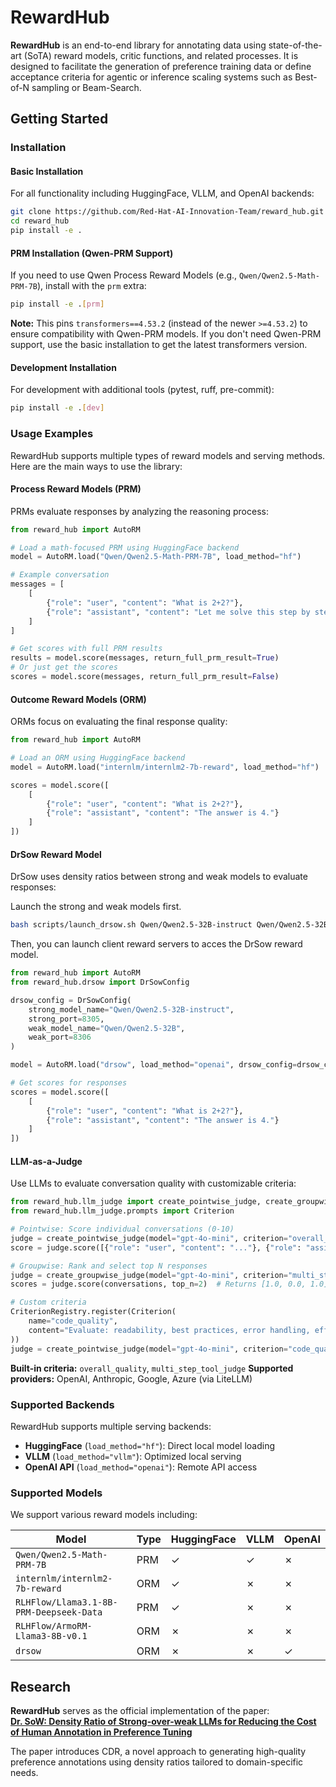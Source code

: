 # RewardHub

**RewardHub** is an end-to-end library for annotating data using state-of-the-art (SoTA) reward models, critic functions, and related processes. It is designed to facilitate the generation of preference training data or define acceptance criteria for agentic or inference scaling systems such as Best-of-N sampling or Beam-Search.


## Getting Started

### Installation

#### Basic Installation
For all functionality including HuggingFace, VLLM, and OpenAI backends:

```bash
git clone https://github.com/Red-Hat-AI-Innovation-Team/reward_hub.git
cd reward_hub
pip install -e .
```

#### PRM Installation (Qwen-PRM Support)
If you need to use Qwen Process Reward Models (e.g., `Qwen/Qwen2.5-Math-PRM-7B`), install with the `prm` extra:

```bash
pip install -e .[prm]
```

**Note:** This pins `transformers==4.53.2` (instead of the newer `>=4.53.2`) to ensure compatibility with Qwen-PRM models. If you don't need Qwen-PRM support, use the basic installation to get the latest transformers version.

#### Development Installation
For development with additional tools (pytest, ruff, pre-commit):

```bash
pip install -e .[dev]
```

### Usage Examples

RewardHub supports multiple types of reward models and serving methods. Here are the main ways to use the library:

#### Process Reward Models (PRM)
PRMs evaluate responses by analyzing the reasoning process:

```python
from reward_hub import AutoRM

# Load a math-focused PRM using HuggingFace backend
model = AutoRM.load("Qwen/Qwen2.5-Math-PRM-7B", load_method="hf")

# Example conversation
messages = [
    [
        {"role": "user", "content": "What is 2+2?"},
        {"role": "assistant", "content": "Let me solve this step by step:\n1) 2 + 2 = 4\nTherefore, 4"}
    ]
]

# Get scores with full PRM results
results = model.score(messages, return_full_prm_result=True)
# Or just get the scores
scores = model.score(messages, return_full_prm_result=False)
```

#### Outcome Reward Models (ORM)
ORMs focus on evaluating the final response quality:

```python
from reward_hub import AutoRM

# Load an ORM using HuggingFace backend
model = AutoRM.load("internlm/internlm2-7b-reward", load_method="hf")

scores = model.score([
    [
        {"role": "user", "content": "What is 2+2?"},
        {"role": "assistant", "content": "The answer is 4."}
    ]
])
```

#### DrSow Reward Model
DrSow uses density ratios between strong and weak models to evaluate responses:

Launch the strong and weak models first.

```bash
bash scripts/launch_drsow.sh Qwen/Qwen2.5-32B-instruct Qwen/Qwen2.5-32B
```

Then, you can launch client reward servers to acces the DrSow reward model.

```python
from reward_hub import AutoRM
from reward_hub.drsow import DrSowConfig

drsow_config = DrSowConfig(
    strong_model_name="Qwen/Qwen2.5-32B-instruct",
    strong_port=8305,
    weak_model_name="Qwen/Qwen2.5-32B",
    weak_port=8306
)

model = AutoRM.load("drsow", load_method="openai", drsow_config=drsow_config)

# Get scores for responses
scores = model.score([
    [
        {"role": "user", "content": "What is 2+2?"},
        {"role": "assistant", "content": "The answer is 4."}
    ]
])
```

#### LLM-as-a-Judge
Use LLMs to evaluate conversation quality with customizable criteria:

```python
from reward_hub.llm_judge import create_pointwise_judge, create_groupwise_judge, CriterionRegistry
from reward_hub.llm_judge.prompts import Criterion

# Pointwise: Score individual conversations (0-10)
judge = create_pointwise_judge(model="gpt-4o-mini", criterion="overall_quality", api_key="sk-...")
score = judge.score([{"role": "user", "content": "..."}, {"role": "assistant", "content": "..."}])

# Groupwise: Rank and select top N responses
judge = create_groupwise_judge(model="gpt-4o-mini", criterion="multi_step_tool_judge", api_key="sk-...")
scores = judge.score(conversations, top_n=2)  # Returns [1.0, 0.0, 1.0] for top-2

# Custom criteria
CriterionRegistry.register(Criterion(
    name="code_quality",
    content="Evaluate: readability, best practices, error handling, efficiency"
))
judge = create_pointwise_judge(model="gpt-4o-mini", criterion="code_quality", api_key="sk-...")
```

**Built-in criteria:** `overall_quality`, `multi_step_tool_judge`
**Supported providers:** OpenAI, Anthropic, Google, Azure (via LiteLLM)

### Supported Backends

RewardHub supports multiple serving backends:

- **HuggingFace** (`load_method="hf"`): Direct local model loading
- **VLLM** (`load_method="vllm"`): Optimized local serving
- **OpenAI API** (`load_method="openai"`): Remote API access

### Supported Models

We support various reward models including:

| Model | Type | HuggingFace | VLLM | OpenAI |
|-------|------|-------------|------|---------|
| `Qwen/Qwen2.5-Math-PRM-7B` | PRM | ✓ | ✓ | ✗ |
| `internlm/internlm2-7b-reward` | ORM | ✓ | ✗ | ✗ |
| `RLHFlow/Llama3.1-8B-PRM-Deepseek-Data` | PRM | ✓ | ✗ | ✗ |
| `RLHFlow/ArmoRM-Llama3-8B-v0.1` | ORM | ✗ | ✗ | ✗ |
| `drsow` | ORM | ✗ | ✗ | ✓ |

## Research

**RewardHub** serves as the official implementation of the paper:  
[**Dr. SoW: Density Ratio of Strong-over-weak LLMs for Reducing the Cost of Human Annotation in Preference Tuning**](https://arxiv.org/pdf/2411.02481)  

The paper introduces CDR, a novel approach to generating high-quality preference annotations using density ratios tailored to domain-specific needs.
